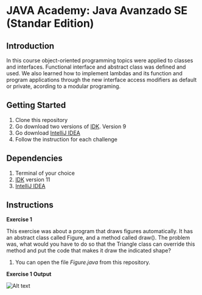 # JAVA Academy: Java Avanzado SE (Standar Edition)

## Introduction

In this course object-oriented programming topics were applied to classes and interfaces. Functional interface and abstract class was defined and used. We also learned how to implement lambdas and its function and program applications through the new interface access modifiers as default or private, acording to a modular programing.

## Getting Started

1. Clone this repository
2. Go download two versions of [IDK](https://adoptopenjdk.net/?variant=openjdk11&jvmVariant=hotspot). Version 9
3. Go download [IntelliJ IDEA](https://www.jetbrains.com/es-es/idea/download/#section=windows) 
4. Follow the instruction for each challenge

## Dependencies

1. Terminal of your choice
2. [IDK](https://adoptopenjdk.net/?variant=openjdk11&jvmVariant=hotspot) version 11
3. [IntelliJ IDEA](https://www.jetbrains.com/es-es/idea/download/#section=windows)

## Instructions

**Exercise 1**

This exercise was about a program that draws figures automatically. It has an abstract class called Figure, and a method called draw(). The problem was, what would you have to do so that the Triangle class can override this method and put the code that makes it draw the indicated shape?

1. You can open the file *Figure.java* from this repository. 


**Exercise 1 Output**

![Alt text](http://i.imgur.com/Jh7PXFF.png?raw=true "JavaHome")
